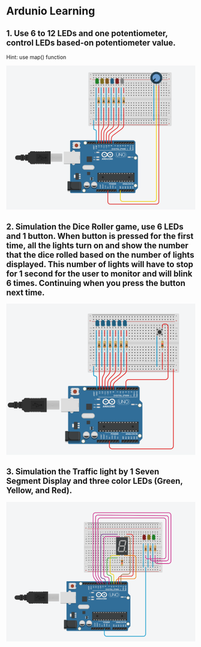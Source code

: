 
# Ardunio Learning



## 1. Use 6 to 12 LEDs and one potentiometer, control LEDs based-on potentiometer value.

Hint: use map() function

![](images/Control-by-using-Potentiometer.png)

## 2. Simulation the Dice Roller game, use 6 LEDs and 1 button. When button is pressed for the first time, all the lights turn on and show the number that the dice rolled based on the number of lights displayed. This number of lights will have to stop for 1 second for the user to monitor and will blink 6 times. Continuing when you press the button next time.

![](images/Dice-Rolling.png)

## 3. Simulation the Traffic light by 1 Seven Segment Display and three color LEDs (Green, Yellow, and Red).

![](images/Traffic_light_using_7-segment-display.png)
